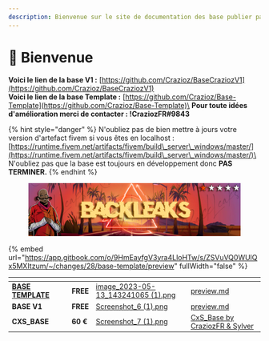 ```yaml
---
description: Bienvenue sur le site de documentation des base publier par moi et Sylver.
---
```


# 👋 Bienvenue

**Voici le lien de la base V1 :** [https://github.com/Crazioz/BaseCraziozV1](https://github.com/Crazioz/BaseCraziozV1) \
**Voici le lien de la base Template :** [https://github.com/Crazioz/Base-Template](https://github.com/Crazioz/Base-Template)\
**Pour toute idées d'amélioration merci de contacter : !CraziozFR#9843**

{% hint style="danger" %}
N'oubliez pas de bien mettre à jours votre version d'artefact fivem si vous êtes en localhost : [https://runtime.fivem.net/artifacts/fivem/build\_server\_windows/master/](https://runtime.fivem.net/artifacts/fivem/build\_server\_windows/master/)\
\
N'oubliez pas que la base est toujours en développement donc **PAS TERMINER.**
{% endhint %}

<figure><img src=".gitbook/assets/backleaks.png" alt=""><figcaption></figcaption></figure>

{% embed url="https://app.gitbook.com/o/9HmEayfgV3yra4LloHTw/s/ZSVuVQ0WUlQx5MXItzum/~/changes/28/base-template/preview" fullWidth="false" %}

<table data-view="cards"><thead><tr><th></th><th></th><th></th><th data-hidden data-card-cover data-type="files"></th><th data-hidden data-card-target data-type="content-ref"></th></tr></thead><tbody><tr><td>         <a data-footnote-ref href="#user-content-fn-1"><strong>BASE TEMPLATE</strong></a></td><td></td><td><strong>FREE</strong></td><td><a href=".gitbook/assets/image_2023-05-13_143241065 (1).png">image_2023-05-13_143241065 (1).png</a></td><td><a href="base-template/preview.md">preview.md</a></td></tr><tr><td>                  <strong>BASE V1</strong></td><td></td><td><strong>FREE</strong></td><td><a href=".gitbook/assets/Screenshot_6 (1).png">Screenshot_6 (1).png</a></td><td><a href="base-v1/preview.md">preview.md</a></td></tr><tr><td>              <strong>CXS_BASE</strong></td><td></td><td><strong>60 €</strong></td><td><a href=".gitbook/assets/Screenshot_7 (1).png">Screenshot_7 (1).png</a></td><td><a href="https://app.gitbook.com/o/9HmEayfgV3yra4LloHTw/s/spCpQPv1MYeX3Ui2sC0e/">CxS_Base by CraziozFR &#x26; Sylver</a></td></tr></tbody></table>



[^1]: 
